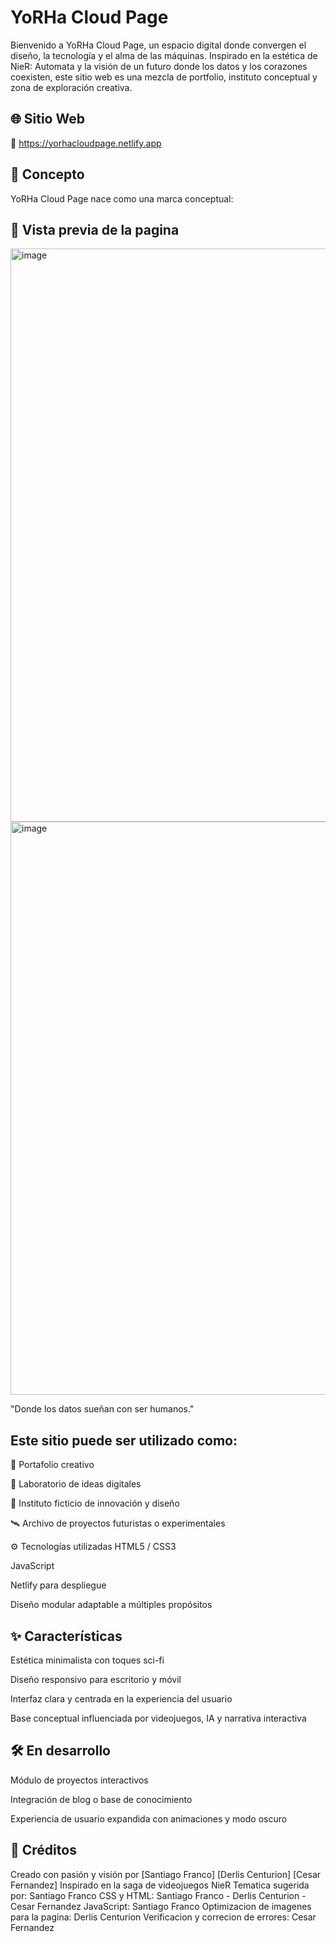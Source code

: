 # YoRHa Cloud Page
Bienvenido a YoRHa Cloud Page, un espacio digital donde convergen el diseño, la tecnología y el alma de las máquinas. Inspirado en la estética de NieR: Automata y la visión de un futuro donde los datos y los corazones coexisten, este sitio web es una mezcla de portfolio, instituto conceptual y zona de exploración creativa.

## 🌐 Sitio Web
📍 https://yorhacloudpage.netlify.app

## 🧠 Concepto
YoRHa Cloud Page nace como una marca conceptual:

## 📸 Vista previa de la pagina
<img width="1920" height="917" alt="image" src="https://github.com/user-attachments/assets/92c6e11c-d661-44b4-b3f7-8a111aea74b6" />

<img width="1920" height="917" alt="image" src="https://github.com/user-attachments/assets/a35026e7-4fa6-4add-bede-9a1d01060e3f" />


"Donde los datos sueñan con ser humanos."

## Este sitio puede ser utilizado como:

📁 Portafolio creativo

🧪 Laboratorio de ideas digitales

🏫 Instituto ficticio de innovación y diseño

🛰️ Archivo de proyectos futuristas o experimentales

⚙️ Tecnologías utilizadas
HTML5 / CSS3

JavaScript

Netlify para despliegue

Diseño modular adaptable a múltiples propósitos

## ✨ Características
Estética minimalista con toques sci-fi

Diseño responsivo para escritorio y móvil

Interfaz clara y centrada en la experiencia del usuario

Base conceptual influenciada por videojuegos, IA y narrativa interactiva

## 🛠️ En desarrollo
Módulo de proyectos interactivos

Integración de blog o base de conocimiento

Experiencia de usuario expandida con animaciones y modo oscuro

## 🤖 Créditos
Creado con pasión y visión por [Santiago Franco] [Derlis Centurion] [Cesar Fernandez]
Inspirado en la saga de videojuegos NieR
Tematica sugerida por: Santiago Franco
CSS y HTML: Santiago Franco - Derlis Centurion - Cesar Fernandez
JavaScript: Santiago Franco
Optimizacion de imagenes para la pagina: Derlis Centurion
Verificacion y correcion de errores: Cesar Fernandez
